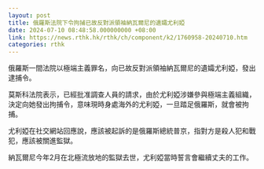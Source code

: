 ```yaml
---
layout: post
title: 俄羅斯法院下令拘捕已故反對派領袖納瓦爾尼的遺孀尤利婭
date: 2024-07-10 08:48:58.000000000 +08:00
link: https://news.rthk.hk/rthk/ch/component/k2/1760958-20240710.htm
categories: rthk
---
```


俄羅斯一間法院以極端主義罪名，向已故反對派領袖納瓦爾尼的遺孀尤利婭，發出逮捕令。

莫斯科法院表示，已經批准調查人員的請求，由於尤利婭涉嫌參與極端主義組織，決定向她發出拘捕令，意味現時身處海外的尤利婭，一旦踏足俄羅斯，就會被拘捕。

尤利婭在社交網站回應說，應該被起訴的是俄羅斯總統普京，指對方是殺人犯和戰犯，應該被關進監獄。

納瓦爾尼今年2月在北極流放地的監獄去世，尤利婭當時誓言會繼續丈夫的工作。
